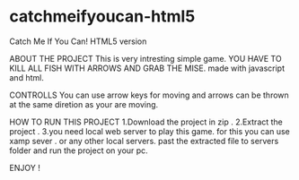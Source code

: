 # catchmeifyoucan-html5
Catch Me If You Can! HTML5 version

ABOUT THE PROJECT 
This is very intresting simple game.
YOU HAVE TO KILL ALL FISH WITH ARROWS AND GRAB THE MISE. 
made with javascript and html.

CONTROLLS
You can use arrow keys for moving and arrows can be thrown at the same diretion as your are moving.

HOW TO RUN THIS PROJECT
1.Download the project in zip . 
2.Extract the project .
3.you need local web server to play this game.
  for this you can use xamp sever . or any other local servers.
  past the extracted file to servers folder and run the project on your pc.
 
 ENJOY !
